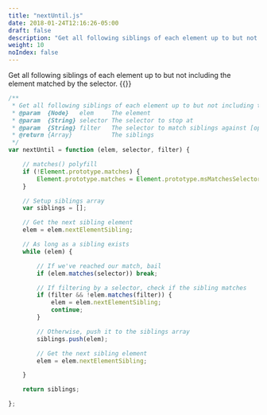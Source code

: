 ```yaml
---
title: "nextUntil.js"
date: 2018-01-24T12:16:26-05:00
draft: false
description: "Get all following siblings of each element up to but not including the element matched by the selector."
weight: 10
noIndex: false
---
```


Get all following siblings of each element up to but not including the element matched by the selector. {{<learn-how url="https://gomakethings.com/how-to-get-all-sibling-elements-until-a-match-is-found-with-vanilla-javascript/">}}

```js
/**
 * Get all following siblings of each element up to but not including the element matched by the selector
 * @param  {Node}   elem     The element
 * @param  {String} selector The selector to stop at
 * @param  {String} filter   The selector to match siblings against [optional]
 * @return {Array}           The siblings
 */
var nextUntil = function (elem, selector, filter) {

	// matches() polyfill
	if (!Element.prototype.matches) {
		Element.prototype.matches = Element.prototype.msMatchesSelector || Element.prototype.webkitMatchesSelector;
	}

	// Setup siblings array
	var siblings = [];

	// Get the next sibling element
	elem = elem.nextElementSibling;

	// As long as a sibling exists
	while (elem) {

		// If we've reached our match, bail
		if (elem.matches(selector)) break;

		// If filtering by a selector, check if the sibling matches
		if (filter && !elem.matches(filter)) {
			elem = elem.nextElementSibling;
			continue;
		}

		// Otherwise, push it to the siblings array
		siblings.push(elem);

		// Get the next sibling element
		elem = elem.nextElementSibling;

	}

	return siblings;

};
```